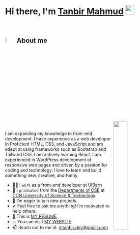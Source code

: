 <h1><b>Hi there, I'm </b><a href="https://github.com/mt-tanbir">Tanbir Mahmud</a> <img src="https://media.giphy.com/media/hvRJCLFzcasrR4ia7z/giphy.gif" width="30"></h1>
<br>


## <img src = "https://i.pinimg.com/originals/3f/7e/4e/3f7e4eff7c96e9fe4b8b4b1ff3f7bdb5.gif" width = 6.5%> About me

<img align="right" src="https://github.com/7oSkaaa/7oSkaaa/blob/main/Images/Right_Side.gif?raw=true" width=30%>

<br>

I am expanding my knowledge in front-end development. I have experience as a web developer in Proficient HTML, CSS, and JavaScript and am adept at using frameworks such as Bootstrap and Tailwind CSS. I am actively learning React. I am experienced in WordPress development of responsive web pages and driven by a passion for coding and technology. I love to learn and build something new, creative, and funny.
- 👨‍💻 I `work` as a front-end developer at [UiBarn](https://uibarn.com/)
- :school: I `graduated` from the [Departments of CSE](https://ccnust.ac.bd/subComputer-page) at [CCN University of Science & Technology](https://ccnust.ac.bd/).
- 🚀 I’m eager to join new projects.
- ✔ Feel free to ask me anything! I’m motivated to help others.
- :thinking: This is [MY RESUME](http://lnkiy.in/Ahmed_Hossam_Resume).
- :boom: You can visit [MY WEBSITE](https://cutt.ly/Ahmed_Hossam_Website).
- 📫 Reach out to me at: <a href="mtanbir.dev@gmail.com">mtanbir.dev@gmail.com</a>
<br>
<br>
